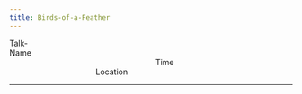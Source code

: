 ```yaml
---
title: Birds-of-a-Feather
---
```


Talk-Name                                                                                                                                                                                        Time                                                                                            Location

------------------------------------------------------------------------
